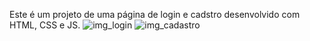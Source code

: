 Este é um projeto de uma página de login e cadstro desenvolvido com HTML, CSS e JS.
![img_login](https://user-images.githubusercontent.com/63671410/81811200-a2a9e700-94fa-11ea-81cb-4a507b37c99c.jpeg)
![img_cadastro](https://user-images.githubusercontent.com/63671410/81811216-a89fc800-94fa-11ea-9dbe-56b29ea3ca63.jpg)
